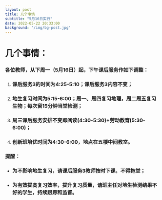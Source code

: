 ```yaml
---
layout: post
title: 几个事情
subtitle: "5月16日实行"
date: 2022-05-22 20:33:00
background: '/img/bg-post.jpg'
---
```



# 几个事情：

### 各位教师，从下周一（5月16日）起，下午课后服务作如下调整：

1. ### 课后服务3的时间为4:25-5:10；课后服务3内容不变；

2. ### 地生复习时间为5:15-6:00；周一、周四复习地理，周二周五复习生物；每次留15分钟当堂检测；

3. ### 周三课后服务安排不变即阅读(4:30-5:30)+劳动教育(5:30-6:00)；

4. ### 创新班培优时间为4:30-6:00，地点在五楼中间教室。

### 提醒：

- ### 为不影响地生复习，请课后服务3教师按时下课，不得拖堂；

- ### 为有效提高复习效率，提升复习质量，请班主任对地生检测结果不好的学生，持续跟踪和监督。
